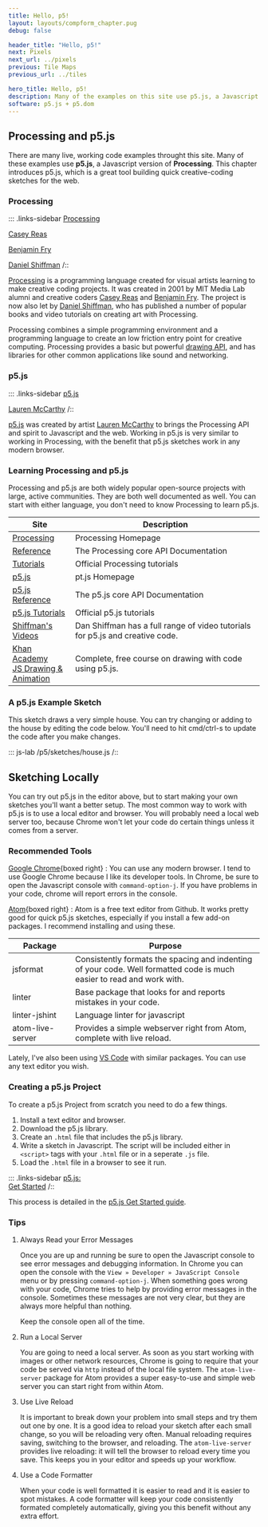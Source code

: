 ```yaml
---
title: Hello, p5!
layout: layouts/compform_chapter.pug
debug: false

header_title: "Hello, p5!"
next: Pixels
next_url: ../pixels
previous: Tile Maps
previous_url: ../tiles

hero_title: Hello, p5!
description: Many of the examples on this site use p5.js, a Javascript creative coding based on Processing.
software: p5.js + p5.dom
---
```



<script src="https://cdnjs.cloudflare.com/ajax/libs/p5.js/0.5.16/p5.min.js"></script>
<script src="../mess/flakes_mess.js"></script>

## Processing and p5.js

There are many live, working code examples throught this site. Many of these examples use **p5.js**, a Javascript version of **Processing**. This chapter introduces p5.js, which is a great tool building quick creative-coding sketches for the web.

### Processing

::: .links-sidebar
[Processing](https://processing.org/)

[Casey Reas](http://reas.com/)

[Benjamin Fry](http://benfry.com/)

[Daniel Shiffman](http://shiffman.net/)
/::



[Processing](https://processing.org/) is a programming language created for visual artists learning to make creative coding projects. It was created in 2001 by MIT Media Lab alumni and creative coders [Casey Reas](http://reas.com/) and [Benjamin Fry](http://benfry.com/). The project is now also let by [Daniel Shiffman](http://shiffman.net/), who has published a number of popular books and video tutorials on creating art with Processing.

Processing combines a simple programming environment and a programming language to create an low friction entry point for creative computing. Processing provides a basic but powerful [drawing API](https://processing.org/reference/), and has libraries for other common applications like sound and networking.


### p5.js

::: .links-sidebar
[p5.js](https://p5js.org/)

[Lauren McCarthy](http://lauren-mccarthy.com/)
/::


[p5.js](https://p5js.org/) was created by artist [Lauren McCarthy](http://lauren-mccarthy.com/) to brings the Processing API and spirit to Javascript and the web. Working in p5.js is very similar to working in Processing, with the benefit that p5.js sketches work in any modern browser.


### Learning Processing and p5.js

Processing and p5.js are both widely popular open-source projects with large, active communities. They are both well documented as well. You can start with either language, you don't need to know Processing to learn p5.js.

Site  | Description
---   | ---
[Processing](https://processing.org/) | Processing Homepage
[Reference](https://processing.org/reference/) | The Processing core API Documentation
[Tutorials](https://processing.org/tutorials/) | Official Processing tutorials
[p5.js](https://p5js.org/) | pt.js Homepage
[p5.js Reference](https://p5js.org/reference/) | The p5.js core API Documentation
[p5.js Tutorials](https://p5js.org/learn/) | Official p5.js tutorials 
[Shiffman's Videos](http://shiffman.net/videos/) | Dan Shiffman has a full range of video tutorials for p5.js and creative code.
[Khan Academy<br/> JS Drawing & Animation](https://www.khanacademy.org/computing/computer-programming/programming) | Complete, free course on drawing with code using p5.js.


### A p5.js Example Sketch

This sketch draws a very simple house. You can try changing or adding to the house by editing the code below. You'll need to hit cmd/ctrl-s to update the code after you make changes.

::: js-lab
/p5/sketches/house.js
/::


## Sketching Locally

You can try out p5.js in the editor above, but to start making your own sketches you'll want a better setup. The most common way to work with p5.js is to use a local editor and browser. You will probably need a local web server too, because Chrome won't let your code do certain things unless it comes from a server. 


### Recommended Tools

[Google Chrome](https://www.google.com/chrome/browser/desktop/){boxed right}
: You can use any modern browser. I tend to use Google Chrome because I like its developer tools. In Chrome, be sure to open the Javascript console with `command-option-j`. If you have problems in your code, chrome will report errors in the console.

[Atom](https://atom.io/){boxed right}
: Atom is a free text editor from Github. It works pretty good for quick p5.js sketches, especially if you install a few add-on packages. I recommend installing and using these.

Package       | Purpose
---           | ---
jsformat      | Consistently formats the spacing and indenting of your code. Well formatted code is much easier to read and work with.
linter        | Base package that looks for and reports mistakes in your code.
linter-jshint | Language linter for javascript
atom-live-server | Provides a simple webserver right from Atom, complete with live reload.

Lately, I've also been using [VS Code](https://code.visualstudio.com/) with similar packages. You can use any text editor you wish.

### Creating a p5.js Project

To create a p5.js Project from scratch you need to do a few things.

1. Install a text editor and browser.
2. Download the p5.js library.
3. Create an `.html` file that includes the p5.js library.
4. Write a sketch in Javascript. The script will be included either in `<script>` tags with your `.html` file or in a seperate `.js` file.
5. Load the `.html` file in a browser to see it run.

::: .links-sidebar
[p5.js:<br/> Get Started](https://p5js.org/get-started/)
/::

This process is detailed in the [p5.js Get Started guide](https://p5js.org/get-started/). 


### Tips

1. Always Read your Error Messages
   
    Once you are up and running be sure to open the Javascript console to see error messages and debugging information. In Chrome you can open the console with the `View » Developer » JavaScript Console` menu or by pressing `command-option-j`. When something goes wrong with your code, Chrome tries to help by providing error messages in the console. Sometimes these messages are not very clear, but they are always more helpful than nothing.
   
   Keep the console open all of the time. 

2. Run a Local Server 

    You are going to need a local server. As soon as you start working with images or other network resources, Chrome is going to require that your code be served via `http` instead of the local file system. The `atom-live-server` package for Atom provides a super easy-to-use and simple web server you can start right from within Atom.

3. Use Live Reload

    It is important to break down your problem into small steps and try them out one by one. It is a good idea to reload your sketch after each small change, so you will be reloading very often. Manual reloading requires saving, switching to the browser, and reloading. The `atom-live-server` provides live reloading: it will tell the browser to reload every time you save. This keeps you in your editor and speeds up your workflow.

4. Use a Code Formatter

    When your code is well formatted it is easier to read and it is easier to spot mistakes. A code formatter will keep your code consistently formated completely automatically, giving you this benefit without any extra effort. 

<!-- 
### The Comp Form p5.js Template Project


## Getting Started Sketching in p5

For the first few weeks, we'll be using p5 for our sketches. Rather than create a separate project repo for each sketch, keep your sketches organized in one repo. I've created a template project for your sketches.

We'll run through these steps to get up and running with the template together in class.

- Starting a New Project
  - Create a Github Account / Log Into Github
  - Create a Repo on Github
  - Clone the Repo to Your Computer, With Github for Mac
  - Add/Modify A `README.md` File
  - Commit the Files
  - Push Your Commits
  - Check `github.com` to confirm your `README.md` synced.


- Use the Class p5 Sketches Template
  - Download —**Don't Fork**— the Template
  - Add the Files to Your Project
  - Verify the Starter Sketches Work
  - Commit and Push

- Duplicate a template sketch

- Start Sketching!




### Some Basic Examples

[[ 2 or 3 very basic examples that show the drawing api, maybe one of them is a little more complicated, procedrual coolness ]]

[[ challenges? ]]



## What Git and Github Are

- [Github Desktop for Mac](https://desktop.github.com/)

[Git](http://git-scm.com/) is a version control system. As you work on a project it will grow and change. Git keeps track of the changes you make to the files in your project, keeping a valuable history. With version control, you can review changes to a file over time and you can revert a single file or entire project to an earlier version if (when) something goes wrong. Git also provides powerful tools for sharing your work with others and merging the work of teammates.

[Github](http://www.github.com) is a service that hosts software projects that use Git. Github builds on Git, adding features for collaborative coding such as bug tracking and code reviews. Github hosts a huge array of open-source and private projects and libraries.

Normally, you use the Git software through its command line interface. If you are not comfortable using the command line, you won't be comfortable using Git in this way. [Github Desktop](https://desktop.github.com/) is a simple graphical user interface for Git, with added integration with Github. Github desktop isn't as powerful as the command line interface, but it can cover the basic workflows we'll use in class.


### Getting Started with Git and Github
[[ just a little info?]]
 -->




<style>
td:first-child { width : 25% }
</style>